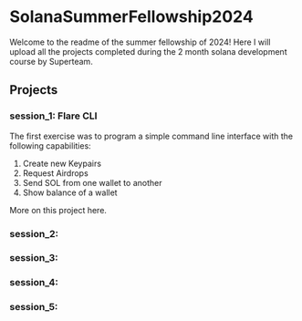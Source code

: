# SolanaSummerFellowship2024
Welcome to the readme of the summer fellowship of 2024! Here I will upload all the projects completed during the 2 month solana development course by Superteam.

## Projects
### session_1: Flare CLI
The first exercise was to program a simple command line interface with the following capabilities:
1. Create new Keypairs
2. Request Airdrops
3. Send SOL from one wallet to another
4. Show balance of a wallet

More on this project here.

### session_2:
### session_3:
### session_4:
### session_5:
